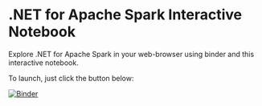 # .NET for Apache Spark Interactive Notebook

Explore .NET for Apache Spark in your web-browser using binder and this interactive notebook.

To launch, just click the button below:

[![Binder](../resource/dotnet-spark-binder.svg)](https://mybinder.org/v2/gh/indy-3rdman/docker-dotnet-spark/master?urlpath=lab)
